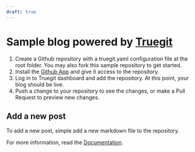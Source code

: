 ```yaml
---
draft: true
---
```


# Sample blog powered by [Truegit](https://truegit.io)

1. Create a Github repository with a truegit.yaml configuration file at the root folder. You may also fork this sample repository to get started.
2. Install the [Github App](https://github.com/apps/truegit-app) and give it access to the repository.
3. Log in to Truegit dashboard and add the repository. At this point, your blog should be live.
4. Push a change to your repository to see the changes, or make a Pull Request to preview new changes.

## Add a new post

To add a new post, simple add a new markdown file to the repository.

For more information, read the [Documentation](https://docs.truegit.io).
